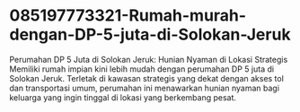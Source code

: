 # 085197773321-Rumah-murah-dengan-DP-5-juta-di-Solokan-Jeruk
Perumahan DP 5 Juta di Solokan Jeruk: Hunian Nyaman di Lokasi Strategis  Memiliki rumah impian kini lebih mudah dengan perumahan DP 5 juta di Solokan Jeruk. Terletak di kawasan strategis yang dekat dengan akses tol dan transportasi umum, perumahan ini menawarkan hunian nyaman bagi keluarga yang ingin tinggal di lokasi yang berkembang pesat.
